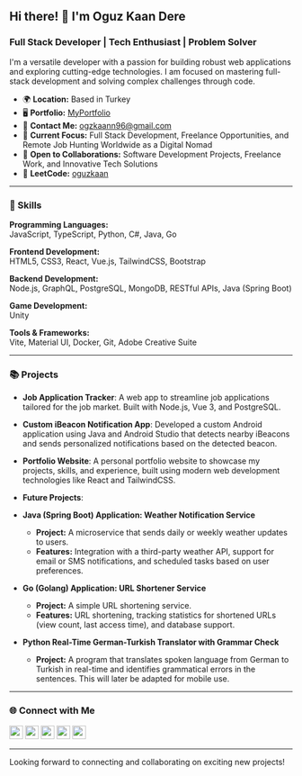## Hi there! 👋 I'm Oguz Kaan Dere
### Full Stack Developer | Tech Enthusiast | Problem Solver

I'm a versatile developer with a passion for building robust web applications and exploring cutting-edge technologies. I am focused on mastering full-stack development and solving complex challenges through code.

- 🌍 **Location:** Based in Turkey  
- 🖥️ **Portfolio:** [MyPortfolio](https://oguzdere.vercel.app/)  
- 📧 **Contact Me:** [ogzkaann96@gmail.com](mailto:ogzkaann96@gmail.com)  
- 🎯 **Current Focus:** Full Stack Development, Freelance Opportunities, and Remote Job Hunting Worldwide as a Digital Nomad  
- 🤝 **Open to Collaborations:** Software Development Projects, Freelance Work, and Innovative Tech Solutions  
- 🧩 **LeetCode:** [oguzkaan](https://leetcode.com/oguzkaan/)

---

### 🚀 Skills

**Programming Languages:**  
JavaScript, TypeScript, Python, C#, Java, Go

**Frontend Development:**  
HTML5, CSS3, React, Vue.js, TailwindCSS, Bootstrap

**Backend Development:**  
Node.js, GraphQL, PostgreSQL, MongoDB, RESTful APIs, Java (Spring Boot)

**Game Development:**  
Unity

**Tools & Frameworks:**  
Vite, Material UI, Docker, Git, Adobe Creative Suite

---

### 📚 Projects

- **Job Application Tracker**: A web app to streamline job applications tailored for the job market. Built with Node.js, Vue 3, and PostgreSQL.
- **Custom iBeacon Notification App**: Developed a custom Android application using Java and Android Studio that detects nearby iBeacons and sends personalized notifications based on the detected beacon.
- **Portfolio Website**: A personal portfolio website to showcase my projects, skills, and experience, built using modern web development technologies like React and TailwindCSS.

- **Future Projects**:
- **Java (Spring Boot) Application: Weather Notification Service**  
  - **Project:** A microservice that sends daily or weekly weather updates to users.  
  - **Features:** Integration with a third-party weather API, support for email or SMS notifications, and scheduled tasks based on user preferences.  

- **Go (Golang) Application: URL Shortener Service**  
  - **Project:** A simple URL shortening service.  
  - **Features:** URL shortening, tracking statistics for shortened URLs (view count, last access time), and database support.  

- **Python Real-Time German-Turkish Translator with Grammar Check**  
  - **Project:** A program that translates spoken language from German to Turkish in real-time and identifies grammatical errors in the sentences. This will later be adapted for mobile use.  
---

### 🌐 Connect with Me

[<img src="https://raw.githubusercontent.com/danielcranney/readme-generator/main/public/icons/socials/github.svg" width="24" height="24">](https://www.github.com/ogzkaann)
[<img src="https://raw.githubusercontent.com/danielcranney/readme-generator/main/public/icons/socials/linkedin.svg" width="24" height="24">](https://www.linkedin.com/in/oguz-kaan-dere)
[<img src="https://raw.githubusercontent.com/danielcranney/readme-generator/main/public/icons/socials/medium.svg" width="24" height="24">](http://www.medium.com/@ogzkaann)
[<img src="https://raw.githubusercontent.com/danielcranney/readme-generator/main/public/icons/socials/twitter.svg" width="24" height="24">](https://www.twitter.com/oguzkdere)
[<img src="https://raw.githubusercontent.com/danielcranney/readme-generator/main/public/icons/socials/youtube.svg" width="24" height="24">](https://www.youtube.com/c/oguz-kaan-dere)

---

Looking forward to connecting and collaborating on exciting new projects!
